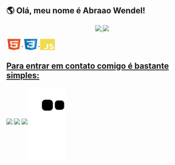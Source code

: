 ## 🌎 Olá, meu nome é Abraao Wendel!

<div align="center">
  <a href="https://github.com/abraaowendel">
  <img height="180em" src="https://github-readme-stats.vercel.app/api?username=abraaowendel&show_icons=true&theme=dracula&include_all_commits=true&count_private=true"/>
  <img height="180em" src="https://github-readme-stats.vercel.app/api/top-langs/?username=abraaowendel&layout=compact&langs_count=7&theme=dracula"/>
</div>
  
<div style="display: inline_block"><br>
  <img align="center" alt="Abraao-HTML" height="30" width="40" src="https://raw.githubusercontent.com/devicons/devicon/master/icons/html5/html5-original.svg">
  <img align="center" alt="Abraao-CSS" height="30" width="40" src="https://raw.githubusercontent.com/devicons/devicon/master/icons/css3/css3-original.svg">
  <img align="center" alt="Abraao-JS" height="30" width="40" src="https://raw.githubusercontent.com/devicons/devicon/master/icons/javascript/javascript-plain.svg">
</div>
  
  ## Para entrar em contato comigo é bastante simples:
<div> 
  <a href="https://instagram.com/abraaowendel1" target="_blank"><img src="https://img.shields.io/badge/-Instagram-%23E4405F?style=for-the-badge&logo=instagram&logoColor=white" target="_blank"></a>
  <a href = "mailto:abraao.dev@gmail.com"><img src="https://img.shields.io/badge/-Gmail-%23333?style=for-the-badge&logo=gmail&logoColor=white" target="_blank"></a>
  <a href="https://www.linkedin.com/in/abraaowendel1" target="_blank"><img src="https://img.shields.io/badge/-LinkedIn-%230077B5?style=for-the-badge&logo=linkedin&logoColor=white" target="_blank"></a> 
   <img align="center" alt="Snake" src="https://github.com/abraaowendel/AbraaoWeb/blob/output/github-contribution-grid-snake.svg"> 
</div>

